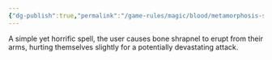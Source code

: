 ```yaml
---
{"dg-publish":true,"permalink":"/game-rules/magic/blood/metamorphosis-spells/boneblast/"}
---
```


A simple yet horrific spell, the user causes bone shrapnel to erupt from their arms, hurting themselves slightly for a potentially devastating attack.